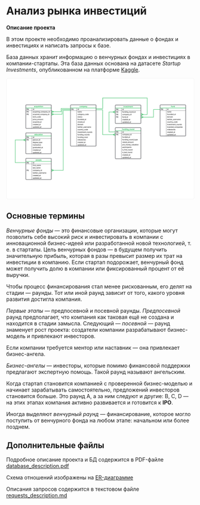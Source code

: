 # Анализ рынка инвестиций

**Описание проекта**

В этом проекте необходимо проанализировать данные о фондах и инвестициях и написать запросы к базе.

База данных хранит информацию о венчурных фондах и инвестициях в компании-стартапы. Эта база данных основана на датасете _Startup Investments_, опубликованном на платформе [Kaggle](https://www.kaggle.com/datasets/justinas/startup-investments).

![ER-диаграмма](https://github.com/danspers/14.DA-investment-market/raw/main/ER_diagram.png)
 
## Основные термины

_Венчурные фонды_ — это финансовые организации, которые могут позволить себе высокий риск и инвестировать в компании с инновационной бизнес-идеей или разработанной новой технологией, т. е. в стартапы. Цель венчурных фондов — в будущем получить значительную прибыль, которая в разы превысит размер их трат на инвестиции в компанию. Если стартап подорожает, венчурный фонд может получить долю в компании или фиксированный процент от её выручки.

Чтобы процесс финансирования стал менее рискованным, его делят на стадии — раунды. Тот или иной раунд зависит от того, какого уровня развития достигла компания. 

_Первые этапы_ — предпосевной и посевной раунды. _Предпосевной_ раунд предполагает, что компания как таковая ещё не создана и находится в стадии замысла. Следующий — _посевной_ — раунд знаменует рост проекта: создатели компании разрабатывают бизнес-модель и привлекают инвесторов.

Если компании требуется ментор или наставник — она привлекает бизнес-ангела.

_Бизнес-ангелы_ — инвесторы, которые помимо финансовой поддержки предлагают экспертную помощь. Такой раунд называют ангельским.

Когда стартап становится компанией с проверенной бизнес-моделью и начинает зарабатывать самостоятельно, предложений инвесторов становится больше. Это раунд A, а за ним следуют и другие: B, C, D — на этих этапах компания активно развивается и готовится к **IPO**.
 
Иногда выделяют _венчурный раунд_ — финансирование, которое могло поступить от венчурного фонда на любом этапе: начальном или более позднем.

## Дополнительные файлы

Подробное описание проекта и БД содержится в PDF-файле [database_description.pdf](https://github.com/Danspers/14.DA-investment-market/blob/main/database_description.pdf)

Схема отношений изображены на [ER-диаграмме](https://github.com/Danspers/14.DA-investment-market/blob/main/ER_diagram.png)

Описания запросов содержится в текстовом файле [requests_description.md](https://github.com/Danspers/14.DA-investment-market/blob/main/requests_description.md)